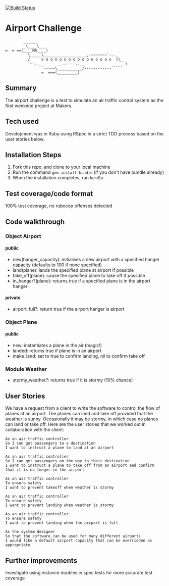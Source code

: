 [![Build Status](https://travis-ci.org/thielsen/airport_challenge.svg?branch=master)](https://travis-ci.org/thielsen/airport_challenge)

# Airport Challenge

```
        ______
        _\____\___
=  = ==(____MA____)
          \_____\___________________,-~~~~~~~`-.._
          /     o o o o o o o o o o o o o o o o  |\_
          `~-.__       __..----..__                  )
                `---~~\___________/------------`````
                =  ===(_________)

```

## Summary

The airport challenge is a test to simulate an air traffic control system as the
first weekend project at Makers.

## Tech used

Development was in Ruby using RSpec in a strict TDD process based on the user
stories below.

## Installation Steps

1. Fork this repo, and clone to your local machine
2. Run the command `gem install bundle` (if you don't have bundle already)
3. When the installation completes, run `bundle`

## Test coverage/code format

100% test coverage, no rubocop offenses detected

## Code walkthrough

### Object Airport

####  public
  - new(hanger_capacity): initialises a new airport with a specified hanger
                          capacity (defaults to 100 if none specified)
  - land(plane): lands the specified plane at airport if possible
  - take_off(plane): cause the specified plane to take off if possible
  - in_hanger?(plane): returns true if a specified plane is in the airport hanger

####  private
  - airport_full?: return true if the airport hanger is airport

### Object Plane

####  public
  - new: instantiates a plane in the air (magic!)
  - landed: returns true if plane is in an airport
  - make_land: set to true to confirm landing, nil to confirm take off

### Module Weather
  -  stormy_weather?: returns true if it is stormy (10% chance)

## User Stories

We have a request from a client to write the software to control the flow of planes at an airport. The planes can land and take off provided that the weather is sunny. Occasionally it may be stormy, in which case no planes can land or take off.  Here are the user stories that we worked out in collaboration with the client:

```
As an air traffic controller
So I can get passengers to a destination
I want to instruct a plane to land at an airport

As an air traffic controller
So I can get passengers on the way to their destination
I want to instruct a plane to take off from an airport and confirm that it is no longer in the airport

As an air traffic controller
To ensure safety
I want to prevent takeoff when weather is stormy

As an air traffic controller
To ensure safety
I want to prevent landing when weather is stormy

As an air traffic controller
To ensure safety
I want to prevent landing when the airport is full

As the system designer
So that the software can be used for many different airports
I would like a default airport capacity that can be overridden as appropriate
```

## Further improvements

Investigate using instance doubles in spec tests for more accurate test coverage
